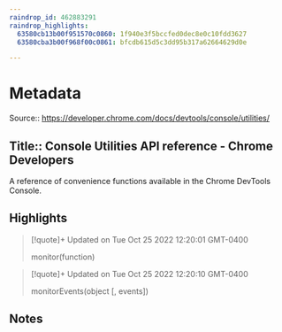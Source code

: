 ```yaml
---
raindrop_id: 462883291
raindrop_highlights:
  63580cb13b00f951570c0860: 1f940e3f5bccfed0dec8e0c10fdd3627
  63580cba3b00f968f00c0861: bfcdb615d5c3dd95b317a62664629d0e

---
```


# Metadata
Source:: https://developer.chrome.com/docs/devtools/console/utilities/

Title:: Console Utilities API reference - Chrome Developers
---

A reference of convenience functions available in the Chrome DevTools Console.

## Highlights

> [!quote]+ Updated on Tue Oct 25 2022 12:20:01 GMT-0400
>
> monitor(function)

> [!quote]+ Updated on Tue Oct 25 2022 12:20:10 GMT-0400
>
> monitorEvents(object [, events])
## Notes
